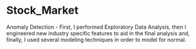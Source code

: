 # Stock_Market
Anomaly Detection - First, I performed Exploratory Data Analysis, then I engineered new industry specific features to aid in the final analysis and, finally, I used several modeling techniques in order to model for normal.
